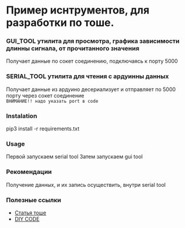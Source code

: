 # Пример иснтрументов, для разработки по тоше.
### GUI_TOOL  утилита для просмотра, графика зависимости длинны сигнала, от прочитанного значения
  Получает данные по сокет соединению, подключаясь к порту 5000 
### SERIAL_TOOL утилита для чтения с ардуинны данных
  Получает данные из ардуино десериализует и отправляет по 5000 порту через сокет соединение  
  `ВНИМАНИЕ!! надо указать port в code`

### Instalation
  pip3 install -r requirements.txt

### Usage
  Первой запускаем serial tool
  Затем запускаем gui tool

### Рекомендации 
  Получение данных, и их запись осуществить, внутри serial tool

### Полезные ссылки
  * [Статья тоше](https://s3-us-west-1.amazonaws.com/disneyresearch/wp-content/uploads/20140805145650/touchechi20121.pdf)
  * [DIY CODE](https://github.com/damellis/ESP/wiki)